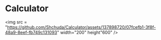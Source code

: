 # Calculator 

<img src = "https://github.com/Shchuda/Calculator/assets/137898720/07fcefb1-3f8f-48a9-8eef-fb749c131093" width="200" height"600" />
